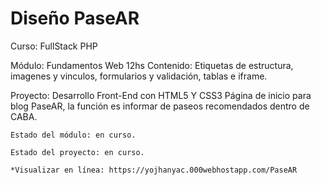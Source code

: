 # Diseño PaseAR
Curso: FullStack PHP

Módulo: Fundamentos Web 12hs
Contenido: Etiquetas de estructura, imagenes y vinculos, formularios y validación, tablas e iframe.

Proyecto: Desarrollo Front-End con HTML5 Y CSS3
Página de inicio para blog PaseAR, la función es informar de paseos recomendados dentro de CABA.

```
Estado del módulo: en curso.

Estado del proyecto: en curso.

*Visualizar en línea: https://yojhanyac.000webhostapp.com/PaseAR
```
